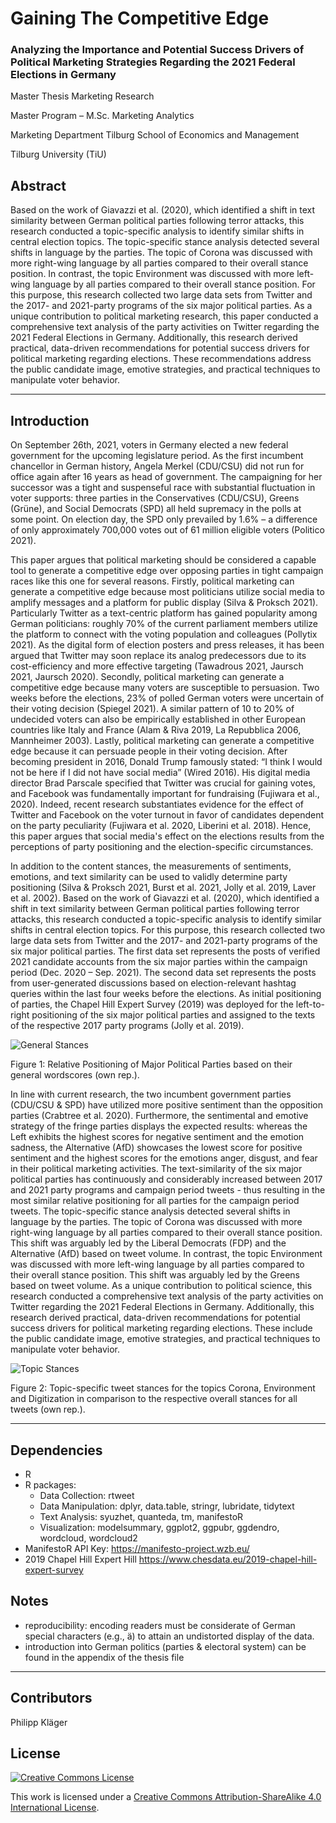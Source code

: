 # Gaining The Competitive Edge
### Analyzing the Importance and Potential Success Drivers of Political Marketing Strategies Regarding the 2021 Federal Elections in Germany

Master Thesis Marketing Research

Master Program – M.Sc. Marketing Analytics

Marketing Department Tilburg School of Economics and Management

Tilburg University (TiU)


## Abstract
Based on the work of Giavazzi et al. (2020), which identified a shift in text similarity between German political parties following terror attacks, this research conducted a topic-specific analysis to identify similar shifts in central election topics. The topic-specific stance analysis detected several shifts in language by the parties. The topic of Corona was discussed with more right-wing language by all parties compared to their overall stance position. In contrast, the topic Environment was discussed with more left-wing language by all parties compared to their overall stance position. For this purpose, this research collected two large data sets from Twitter and the 2017- and 2021-party programs of the six major political parties. As a unique contribution to political marketing research, this paper conducted a comprehensive text analysis of the party activities on Twitter regarding the 2021 Federal Elections in Germany. Additionally, this research derived practical, data-driven recommendations for potential success drivers for political marketing regarding elections. These recommendations address the public candidate image, emotive strategies, and practical techniques to manipulate voter behavior.



---

## Introduction
On September 26th, 2021, voters in Germany elected a new federal government for the upcoming legislature period. As the first incumbent chancellor in German history, Angela Merkel (CDU/CSU) did not run for office again after 16 years as head of government. The campaigning for her successor was a tight and suspenseful race with substantial fluctuation in voter supports: three parties in the Conservatives (CDU/CSU), Greens (Grüne), and Social Democrats (SPD) all held supremacy in the polls at some point. On election day, the SPD only prevailed by 1.6% – a difference of only approximately 700,000 votes out of 61 million eligible voters (Politico 2021).

This paper argues that political marketing should be considered a capable tool to generate a competitive edge over opposing parties in tight campaign races like this one for several reasons. Firstly, political marketing can generate a competitive edge because most politicians utilize social media to amplify messages and a platform for public display (Silva & Proksch 2021). Particularly Twitter as a text-centric platform has gained popularity among German politicians: roughly 70% of the current parliament members utilize the platform to connect with the voting population and colleagues (Pollytix 2021). As the digital form of election posters and press releases, it has been argued that Twitter may soon replace its analog predecessors due to its cost-efficiency and more effective targeting (Tawadrous 2021, Jaursch 2021, Jaursch 2020). Secondly, political marketing can generate a competitive edge because many voters are susceptible to persuasion. Two weeks before the elections, 23% of polled German voters were uncertain of their voting decision (Spiegel 2021). A similar pattern of 10 to 20% of undecided voters can also be empirically established in other European countries like Italy and France (Alam & Riva 2019, La Repubblica 2006, Mannheimer 2003). Lastly, political marketing can generate a competitive edge because it can persuade people in their voting decision. After becoming president in 2016, Donald Trump famously stated: “I think I would not be here if I did not have social media” (Wired 2016). His digital media director Brad Parscale specified that Twitter was crucial for gaining votes, and Facebook was fundamentally important for fundraising (Fujiwara et al., 2020). Indeed, recent research substantiates evidence for the effect of Twitter and Facebook on the voter turnout in favor of candidates dependent on the party peculiarity (Fujiwara et al. 2020, Liberini et al. 2018). Hence, this paper argues that social media's effect on the elections results from the perceptions of party positioning and the election-specific circumstances.

In addition to the content stances, the measurements of sentiments, emotions, and text similarity can be used to validly determine party positioning (Silva & Proksch 2021, Burst et al. 2021, Jolly et al. 2019, Laver et al. 2002). Based on the work of Giavazzi et al. (2020), which identified a shift in text similarity between German political parties following terror attacks, this research conducted a topic-specific analysis to identify similar shifts in central election topics. For this purpose, this research collected two large data sets from Twitter and the 2017- and 2021-party programs of the six major political parties. The first data set represents the posts of verified 2021 candidate accounts from the six major parties within the campaign period (Dec. 2020 – Sep. 2021). The second data set represents the posts from user-generated discussions based on election-relevant hashtag queries within the last four weeks before the elections. As initial positioning of parties, the Chapel Hill Expert Survey (2019) was deployed for the left-to-right positioning of the six major political parties and assigned to the texts of the respective 2017 party programs (Jolly et al. 2019).

![General Stances](https://user-images.githubusercontent.com/80161087/147248897-f4c9b7b8-da39-4b61-bb8c-dd510cb4e869.jpg)

Figure 1: Relative Positioning of Major Political Parties based on their general wordscores (own rep.).

In line with current research, the two incumbent government parties (CDU/CSU & SPD) have utilized more positive sentiment than the opposition parties (Crabtree et al. 2020). Furthermore, the sentimental and emotive strategy of the fringe parties displays the expected results: whereas the Left exhibits the highest scores for negative sentiment and the emotion sadness, the Alternative (AfD) showcases the lowest score for positive sentiment and the highest scores for the emotions anger, disgust, and fear in their political marketing activities. The text-similarity of the six major political parties has continuously and considerably increased between 2017 and 2021 party programs and campaign period tweets - thus resulting in the most similar relative positioning for all parties for the campaign period tweets. The topic-specific stance analysis detected several shifts in language by the parties. The topic of Corona was discussed with more right-wing language by all parties compared to their overall stance position. This shift was arguably led by the Liberal Democrats (FDP) and the Alternative (AfD) based on tweet volume. In contrast, the topic Environment was discussed with more left-wing language by all parties compared to their overall stance position. This shift was arguably led by the Greens based on tweet volume.
As a unique contribution to political science, this research conducted a comprehensive text analysis of the party activities on Twitter regarding the 2021 Federal Elections in Germany. Additionally, this research derived practical, data-driven recommendations for potential success drivers for political marketing regarding elections. These include the public candidate image, emotive strategies, and practical techniques to manipulate voter behavior.

![Topic Stances](https://user-images.githubusercontent.com/80161087/147249030-8a61d2e6-a2cd-46a4-936f-6662a1edbab4.jpg)

Figure 2: Topic-specific tweet stances for the topics Corona, Environment and Digitization in comparison to the respective overall stances for all tweets (own rep.).

---

## Dependencies
- R 
- R packages:
	- Data Collection:	rtweet
	- Data Manipulation:	dplyr, data.table, stringr, lubridate, tidytext
	- Text Analysis:	syuzhet, quanteda, tm, manifestoR
	- Visualization:	modelsummary, ggplot2, ggpubr, ggdendro, wordcloud, wordcloud2
- ManifestoR API Key:
	https://manifesto-project.wzb.eu/
- 2019 Chapel Hill Expert Hill
	https://www.chesdata.eu/2019-chapel-hill-expert-survey

## Notes
- reproducibility: encoding readers must be considerate of German special characters (e.g., ä) to attain an undistorted display of the data.
- introduction into German politics (parties & electoral system) can be found in the appendix of the thesis file

---

## Contributors
Philipp Kläger

## License
<a rel="license" href="http://creativecommons.org/licenses/by-sa/4.0/"><img alt="Creative Commons License" style="border-width:0" src="https://i.creativecommons.org/l/by-sa/4.0/88x31.png" /></a><br />

This work is licensed under a <a rel="license" href="http://creativecommons.org/licenses/by-sa/4.0/">Creative Commons Attribution-ShareAlike 4.0 International License</a>.
